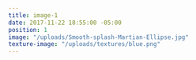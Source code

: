 ```yaml
---
title: image-1
date: 2017-11-22 18:55:00 -05:00
position: 1
image: "/uploads/Smooth-splash-Martian-Ellipse.jpg"
texture-image: "/uploads/textures/blue.png"
---
```


